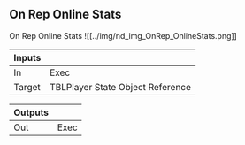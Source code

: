 ## On Rep Online Stats
On Rep Online Stats
![[../img/nd_img_OnRep_OnlineStats.png]]

|Inputs||
|--|--|
| In | Exec |
| Target | TBLPlayer State Object Reference |

|Outputs||
|--|--|
| Out | Exec |
